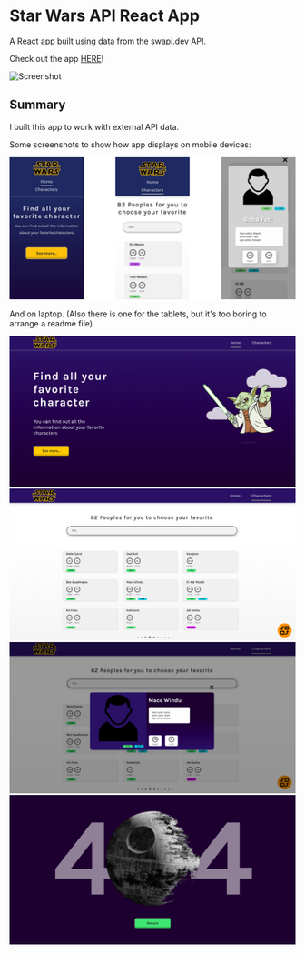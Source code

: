 # Star Wars API React App

A React app built using data from the swapi.dev API.

Check out the app [HERE](https://star-wars-seven-pi.vercel.app/)!

![Screenshot](ReadmeImages/laptop_1.png)

## Summary

I built this app to work with external API data.

Some screenshots to show how app displays on mobile devices:

![Screenshot](ReadmeImages/Phone.png)

And on laptop. (Also there is one for the tablets, but it's too boring to arrange a readme file).

![Screenshot](ReadmeImages/Laptop__Main-Page.png)
![Screenshot](ReadmeImages/Laptop__Characters-Page.png)
![Screenshot](ReadmeImages/Laptop__Modal-Page.png)
![Screenshot](ReadmeImages/Laptop__Error-Page.png)
